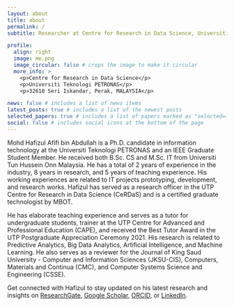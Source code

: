 ```yaml
---
layout: about
title: about
permalink: /
subtitle: Researcher at Centre for Research in Data Science, Universiti Teknologi PETRONAS.

profile:
  align: right
  image: me.png
  image_circular: false # crops the image to make it circular
  more_info: >
    <p>Centre for Research in Data Science</p>
    <p>Universiti Teknologi PETRONAS</p>
    <p>32610 Seri Iskandar, Perak, MALAYSIA</p>

news: false # includes a list of news items
latest_posts: true # includes a list of the newest posts
selected_papers: true # includes a list of papers marked as "selected={true}"
social: false # includes social icons at the bottom of the page
---
```


Mohd Hafizul Afifi bin Abdullah is a Ph.D. candidate in information technology at the Universiti Teknologi PETRONAS and an IEEE Graduate Student Member. He received both B.Sc. CS and M.Sc. IT from Universiti Tun Hussein Onn Malaysia. He has a total of 2 years of experience in the industry, 8 years in research, and 5 years of teaching experience. His working experiences are related to IT projects prototyping, development, and research works. Hafizul has served as a research officer in the UTP Centre for Research in Data Science (CeRDaS) and is a certified graduate technologist by MBOT.

He has elaborate teaching experience and serves as a tutor for undergraduate students, trainer at the UTP Centre for Advanced and Professional Education (CAPE), and received the Best Tutor Award in the UTP Postgraduate Appreciation Ceremony 2021. His research is related to Predictive Analytics, Big Data Analytics, Artificial Intelligence, and Machine Learning. He also serves as a reviewer for the Journal of King Saud University - Computer and Information Sciences (JKSU-CIS), Computers, Materials and Continua (CMC), and Computer Systems Science and Engineering (CSSE).

Get connected with Hafizul to stay updated on his latest research and insights on [ResearchGate](https://www.researchgate.net/profile/Mohd_Hafizul_Afifi_Abdullah), [Google Scholar](https://scholar.google.com/citations?user=mWsihrgAAAAJ&hl=en), [ORCID](https://orcid.org/0000-0002-1427-2571), or [LinkedIn](https://www.linkedin.com/in/hafizulamz/).

